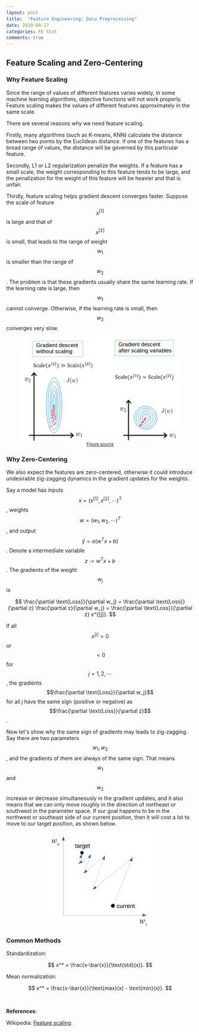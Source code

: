 ```yaml
---
layout: post
title:  "Feature Engineering: Data Preprocessing"
date: 2020-09-17
categories: FE Stat
comments: true
---
```


## Feature Scaling and Zero-Centering

### Why Feature Scaling

Since the range of values of different features varies widely, in some machine learning algorithms, objective functions will not work properly. Feature scaling makes the values of different features approximately in the same scale.

There are several reasons why we need feature scaling.

Firstly, many algorithms (such as K-means, KNN) calculate the distance between two points by the Euclidean distance. If one of the features has a broad range of values, the distance will be governed by this particular feature. 

Secondly, L1 or L2 regularization penalize the weights. If a feature has a small scale, the weight corresponding to this feature tends to be large, and the penalization for the weight of this feature will be heavier and that is unfair. 

Thirdly, feature scaling helps gradient descent converges faster. Suppose the scale of feature $$x^{[1]}$$ is large and that of $$x^{[2]}$$ is small, that leads to the range of weight $$w_1$$ is smaller than the range of $$w_2$$. The problem is that these gradients usually share the same learning rate. If the learning rate is large, then $$w_1$$ cannot converge. Otherwise, if the learning rate is small, then $$w_2$$ converges very slow. 

<div style="text-align: center">
<figure>
<img src="../pictures/feature-scaling-and-gradient-descent.png" alt="feature-scaling-and-gradient-descent.png" style="zoom: 50%;" />
<figcaption style="font-size: 80%;"> <a href="https://towardsdatascience.com/all-about-feature-scaling-bcc0ad75cb35">Figure source</a> </figcaption>
</figure>
</div>

### Why Zero-Centering

We also expect the features are zero-centered, otherwise it could introduce undesirable zig-zagging dynamics in the gradient updates for the weights. 

Say a model has inputs $$x = (x^{[1]}, x^{[2]}, \cdots)^T$$, weights $$w=(w_1,w_2,\cdots)^T$$, and output $$\hat{y}=\sigma(w^Tx+b)$$. Denote a intermediate variable $$z:=w^Tx+b$$. The gradients of the weight $$w_j$$ is

$$
\frac{\partial \text{Loss}}{\partial w_j} = \frac{\partial \text{Loss}}{\partial z} \frac{\partial z}{\partial w_j} = \frac{\partial \text{Loss}}{\partial z} x^{[j]}.
$$

If all $$x^{[j]}>0$$ or $$<0$$ for $$j=1,2,\cdots$$, the gradients $$\frac{\partial \text{Loss}}{\partial w_j}$$ for all $j$ have the same sign (positive or negative) as $$\frac{\partial \text{Loss}}{\partial z}$$. 

Now let's show why the same sign of gradients may leads to zig-zagging. Say there are two parameters $$w_1,w_2$$, and the gradients of them are always of the same sign. That means $$w_1$$ and $$w_2$$ increase or decrease simultaneously in the gradient updates, and it also means that we can only move roughly in the direction of northeast or southwest in the parameter space. If our goal happens to be in the northwest or southeast side of our current position, then it will cost a lot to move to our target position, as shown below. 

<div style="text-align: center"> <img src="../pictures/zig-zagging-parameter-updates.png" alt="zig-zagging-parameter-updates" style="zoom: 30%;" />  </div>

### Common Methods

Standardization: 

$$
x^* = \frac{x-\bar{x}}{\text{std}(x)}.
$$

Mean normalization: 

$$
x^* = \frac{x-\bar{x}}{\text{max}(x) - \text{min}(x)}.
$$

<br>

**References**: 

Wikipedia: [Feature scaling](https://en.wikipedia.org/w/index.php?title=Feature_scaling).